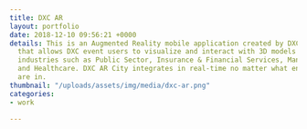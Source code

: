 ```yaml
---
title: DXC AR
layout: portfolio
date: 2018-12-10 09:56:21 +0000
details: This is an Augmented Reality mobile application created by DXC Technology
  that allows DXC event users to visualize and interact with 3D models of different
  industries such as Public Sector, Insurance & Financial Services, Manufacturing
  and Healthcare. DXC AR City integrates in real-time no matter what environment you
  are in.
thumbnail: "/uploads/assets/img/media/dxc-ar.png"
categories:
- work

---
```

